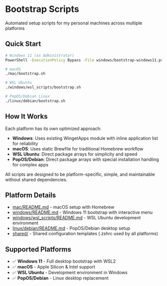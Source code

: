 # Bootstrap Scripts

Automated setup scripts for my personal machines across multiple platforms

## Quick Start

```bash
# Windows 11 (as Administrator)
PowerShell -ExecutionPolicy Bypass -File windows/bootstrap-windows11.ps1

# macOS
./mac/bootstrap.sh

# WSL Ubuntu
./windows/wsl_scripts/bootstrap.sh

# PopOS/Debian Linux
./linux/debian/bootstrap.sh
```

## How It Works

Each platform has its own optimized approach:

- **Windows**: Uses existing WingetApps module with inline application list for reliability
- **macOS**: Uses static Brewfile for traditional Homebrew workflow
- **WSL Ubuntu**: Direct package arrays for simplicity and speed
- **PopOS/Debian**: Direct package arrays with special installation handling for complex apps

All scripts are designed to be platform-specific, simple, and maintainable without shared dependencies.

## Platform Details

- [mac/README.md](mac/README.md) - macOS setup with Homebrew
- [windows/README.md](windows/README.md) - Windows 11 bootstrap with interactive menu
- [windows/wsl_scripts/README.md](windows/wsl_scripts/README.md) - WSL Ubuntu development environment
- [linux/debian/README.md](linux/debian/README.md) - PopOS/Debian desktop setup
- [shared/](shared/) - Shared configuration templates (.zshrc used by all platforms)

## Supported Platforms

- ✅ **Windows 11** - Full desktop bootstrap with WSL2
- ✅ **macOS** - Apple Silicon & Intel support
- ✅ **WSL Ubuntu** - Development environment in Windows
- ✅ **PopOS/Debian** - Linux desktop replacement
